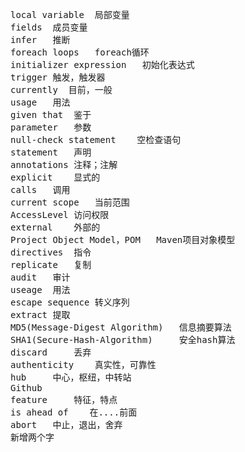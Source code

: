 <pre>
local variable  局部变量
fields  成员变量
infer   推断
foreach loops   foreach循环
initializer expression   初始化表达式
trigger 触发，触发器
currently  目前，一般
usage   用法
given that  鉴于
parameter   参数
null-check statement    空检查语句
statement   声明
annotations 注释；注解
explicit    显式的
calls   调用
current scope   当前范围
AccessLevel 访问权限
external    外部的
Project Object Model，POM   Maven项目对象模型
directives  指令
replicate   复制
audit   审计
useage  用法
escape sequence 转义序列
extract 提取
MD5(Message-Digest Algorithm)   信息摘要算法
SHA1(Secure-Hash-Algorithm)     安全hash算法
discard     丢弃
authenticity    真实性，可靠性
hub     中心，枢纽，中转站
Github
feature     特征，特点
is ahead of    在....前面
abort   中止，退出，舍弃
新增两个字
</pre>
